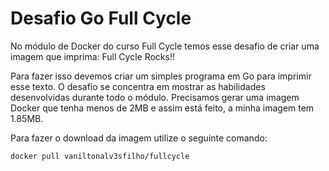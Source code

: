 # Desafio Go Full Cycle

No módulo de Docker do curso Full Cycle temos
esse desafio de criar uma imagem que imprima: Full Cycle Rocks!!

Para fazer isso devemos criar um simples programa em Go para imprimir
esse texto. O desafio se concentra em mostrar as habilidades desenvolvidas
durante todo o módulo. Precisamos gerar uma imagem Docker que tenha menos de 2MB e
assim está feito, a minha imagem tem 1.85MB.

Para fazer o download da imagem utilize o seguinte comando:

`docker pull vaniltonalv3sfilho/fullcycle`

